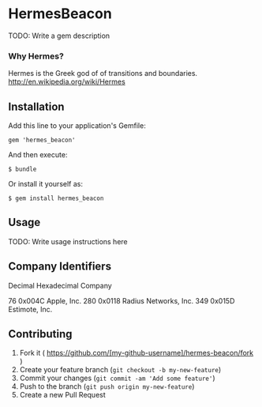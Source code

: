# HermesBeacon

TODO: Write a gem description

### Why Hermes?

Hermes is the Greek god of of transitions and boundaries. http://en.wikipedia.org/wiki/Hermes

## Installation

Add this line to your application's Gemfile:

    gem 'hermes_beacon'

And then execute:

    $ bundle

Or install it yourself as:

    $ gem install hermes_beacon

## Usage

TODO: Write usage instructions here

## Company Identifiers

Decimal	Hexadecimal	Company

76	 0x004C	 Apple, Inc.
280	​0x0118	​Radius Networks, Inc.
349	​0x015D	 Estimote, Inc.


## Contributing

1. Fork it ( https://github.com/[my-github-username]/hermes-beacon/fork )
2. Create your feature branch (`git checkout -b my-new-feature`)
3. Commit your changes (`git commit -am 'Add some feature'`)
4. Push to the branch (`git push origin my-new-feature`)
5. Create a new Pull Request
